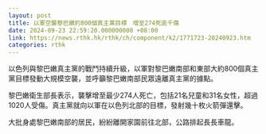 ```yaml
---
layout: post
title: 以軍空襲黎巴嫩約800個真主黨目標　增至274死逾千傷
date: 2024-09-23 22:59:20.000000000 +08:00
link: https://news.rthk.hk/rthk/ch/component/k2/1771723-20240923.htm
categories: rthk
---
```


以色列與黎巴嫩真主黨的戰鬥持續升級，以軍對黎巴嫩南部和東部大約800個真主黨目標發動大規模空襲，並呼籲黎巴嫩南部民眾遠離真主黨的據點。

黎巴嫩衛生部長表示，襲擊增至最少274人死亡，包括21名兒童和31名女性，超過1020人受傷。真主黨就向以軍在以色列北部的目標，發射幾十枚火箭彈還擊。

大批身處黎巴嫩南部的居民，紛紛離開家園前往北部，公路排起長長車龍。
